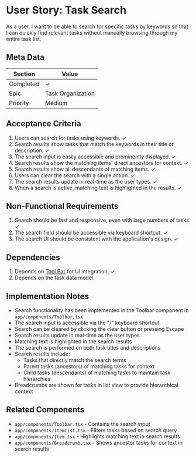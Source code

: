 # User Story: Task Search

As a user, I want to be able to search for specific tasks by keywords so that I can quickly find relevant tasks without manually browsing through my entire task list.

## Meta Data
| Section | Value |
| ------- | ----- |
| Completed | ✓ |
| Epic | Task Organization |
| Priority | Medium |

## Acceptance Criteria

1. Users can search for tasks using keywords. ✓
2. Search results show tasks that match the keywords in their title or description. ✓
3. The search input is easily accessible and prominently displayed. ✓
4. Search results show the matching items' direct ancestors for context. ✓
5. Search results show all descendants of matching items. ✓
6. Users can clear the search with a single action. ✓
7. The search results update in real-time as the user types. ✓
8. When a search is active, matching text is highlighted in the results. ✓

## Non-Functional Requirements

1. Search should be fast and responsive, even with large numbers of tasks. ✓
2. The search field should be accessible via keyboard shortcut. ✓
3. The search UI should be consistent with the application's design. ✓

## Dependencies

1. Depends on [Tool Bar](tool-bar.md) for UI integration. ✓
2. Depends on the task data model.

## Implementation Notes

- Search functionality has been implemented in the Toolbar component in `app/components/Toolbar.tsx`
- The search input is accessible via the "/" keyboard shortcut
- Search can be cleared by clicking the clear button or pressing Escape
- Search results update in real-time as the user types
- Matching text is highlighted in the search results
- The search is performed on both task titles and descriptions
- Search results include:
  - Tasks that directly match the search terms
  - Parent tasks (ancestors) of matching tasks for context
  - Child tasks (descendants) of matching tasks to maintain task hierarchies
- Breadcrumbs are shown for tasks in list view to provide hierarchical context

## Related Components

- `app/components/Toolbar.tsx` - Contains the search input
- `app/components/ItemList.tsx` - Filters tasks based on search query
- `app/components/Item.tsx` - Highlights matching text in search results
- `app/components/Breadcrumb.tsx` - Shows ancestor tasks for context in search results 